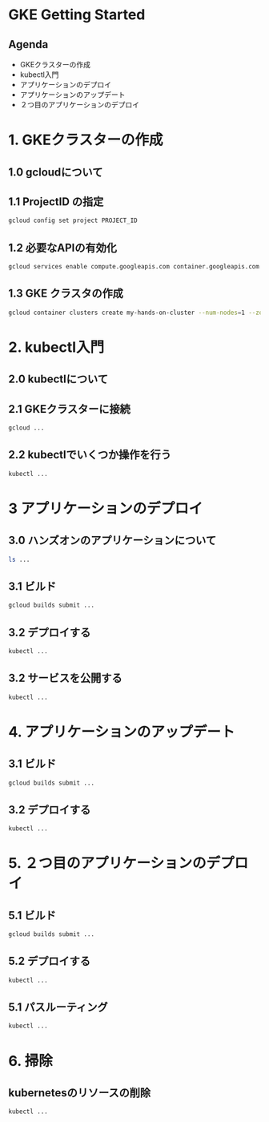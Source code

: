 # GKE Getting Started

## Agenda

- GKEクラスターの作成
- kubectl入門
- アプリケーションのデプロイ
- アプリケーションのアップデート
- ２つ目のアプリケーションのデプロイ

# 1. GKEクラスターの作成

## 1.0 gcloudについて

## 1.1 ProjectID の指定

```bash
gcloud config set project PROJECT_ID
```

## 1.2 必要なAPIの有効化

```bash
gcloud services enable compute.googleapis.com container.googleapis.com cloudbuild.googleapis.com
```

## 1.3 GKE クラスタの作成

```bash
gcloud container clusters create my-hands-on-cluster --num-nodes=1 --zone=asia-northeast1-b --async
```

# 2. kubectl入門

## 2.0 kubectlについて

## 2.1 GKEクラスターに接続

```bash
gcloud ...
```

## 2.2 kubectlでいくつか操作を行う

```bash
kubectl ...
```

# 3 アプリケーションのデプロイ

## 3.0 ハンズオンのアプリケーションについて

```bash
ls ...
```

## 3.1 ビルド

```bash
gcloud builds submit ...
```

## 3.2 デプロイする

```bash
kubectl ...
```

## 3.2 サービスを公開する

```bash
kubectl ...
```

# 4. アプリケーションのアップデート

## 3.1 ビルド

```bash
gcloud builds submit ...
```

## 3.2 デプロイする

```bash
kubectl ...
```

# 5. ２つ目のアプリケーションのデプロイ

## 5.1 ビルド

```bash
gcloud builds submit ...
```

## 5.2 デプロイする

```bash
kubectl ...
```

## 5.1 パスルーティング

```bash
kubectl ...
```

# 6. 掃除

## kubernetesのリソースの削除
```bash
kubectl ...
```
